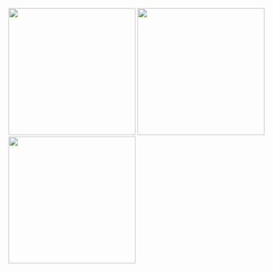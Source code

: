 <img src = "https://github.com/sumere02/FlutterExpenseTrackerApp/assets/98668083/4d7156de-dbf3-4e48-bca7-3df6574781ff" width = "250"> <img src = "https://github.com/sumere02/FlutterExpenseTrackerApp/assets/98668083/0a9ce41a-c010-412b-bd1f-429230f303e6" width = "250">
<img src = "https://github.com/sumere02/FlutterExpenseTrackerApp/assets/98668083/91411eaf-142e-408c-ba20-0ec4884065ea" width = "250">

